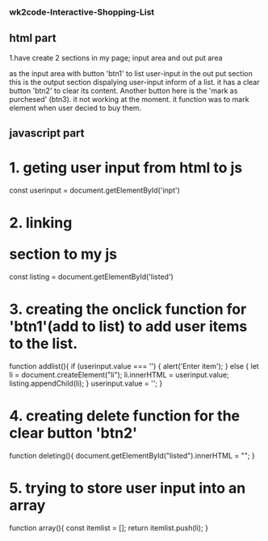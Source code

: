 ### wk2code-Interactive-Shopping-List

## html part
1.have create 2 sections in my page; input area and out put area
<div id="form"></div> as the input area with button 'btn1' to list user-input in the out put section

<div id="output"></div> this is the output section dispalying user-input inform of a list. it has a clear button 'btn2' to clear its content.
Another button here is the 'mark as purchesed' (btn3). it not working at the moment. it function was to mark element when user decied to buy them.



## javascript part
# 1. geting user input from html to js
const userinput = document.getElementById('inpt')

# 2. linking <ul></ul> section to my js
const listing = document.getElementById('listed')

# 3. creating the onclick function for 'btn1'(add to list) to add user items to the list.
function addlist(){
  if (userinput.value === '') {
    alert('Enter item');
  } 
  else {
    let li = document.createElement("li");
    li.innerHTML = userinput.value;
    listing.appendChild(li);
  }
  userinput.value = '';
}
# 4. creating delete function for the clear button 'btn2'
function deleting(){
  document.getElementById("listed").innerHTML = "";
}

# 5. trying to store user input into an array
function array(){
  const itemlist = [];
  return itemlist.push(li);
}

